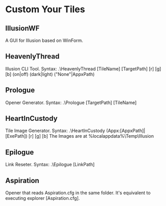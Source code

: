 Custom Your Tiles
==================

IllusionWF
------------

A GUI for Illusion based on WinForm.

HeavenlyThread
------------

Illusion CLI Tool.
Syntax: .\HeavenlyThread \[TileName\] \[TargetPath\] \[r\] \[g\] \[b\] (on|off) (dark|light) ("None"|AppxPath) <CustomPicturePath>

Prologue
------------

Opener Generator.
Syntax: .\Prologue \[TargetPath\] \[TileName\]

HeartInCustody
------------

Tile Image Generator.
Syntax:  .\HeartInCustody (Appx:\[AppxPath\]|\[ExePath\]) \[r\] \[g\] \[b\]
The Images are at %localappdata%\Temp\Illusion

Epilogue
------------

Link Reseter.
Syntax: .\Epilogue \[LinkPath\]

Aspiration
------------

Opener that reads Aspiration.cfg in the same folder.
It's equivalent to executing explorer \[Aspiration.cfg\].
